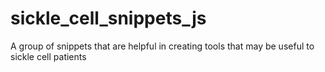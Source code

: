 # sickle_cell_snippets_js
A group of snippets that are helpful in creating tools that may be useful to sickle cell patients
